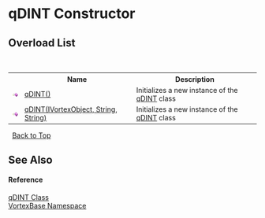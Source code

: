 # qDINT Constructor 
 


## Overload List
&nbsp;<table><tr><th></th><th>Name</th><th>Description</th></tr><tr><td>![Public method](media/pubmethod.gif "Public method")</td><td><a href="M_VortexBase_qDINT__ctor.md">qDINT()</a></td><td>
Initializes a new instance of the <a href="T_VortexBase_qDINT.md">qDINT</a> class</td></tr><tr><td>![Public method](media/pubmethod.gif "Public method")</td><td><a href="M_VortexBase_qDINT__ctor_1.md">qDINT(IVortexObject, String, String)</a></td><td>
Initializes a new instance of the <a href="T_VortexBase_qDINT.md">qDINT</a> class</td></tr></table>&nbsp;
<a href="#qdint-constructor">Back to Top</a>

## See Also


#### Reference
<a href="T_VortexBase_qDINT.md">qDINT Class</a><br /><a href="N_VortexBase.md">VortexBase Namespace</a><br />